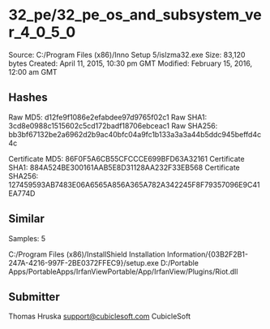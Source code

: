 32_pe/32_pe_os_and_subsystem_ver_4_0_5_0
========================================

Source:  C:/Program Files (x86)/Inno Setup 5/islzma32.exe
Size:  83,120 bytes
Created:  April 11, 2015, 10:30 pm GMT
Modified:  February 15, 2016, 12:00 am GMT

Hashes
------

Raw MD5:  d12fe9f1086e2efabdee97d9765f02c1
Raw SHA1:  3cd8e0988c1515602c5cd172badf18706ebceac1
Raw SHA256:  bb3bf67132be2a6962d2b9ac40bfc04a9fc1b133a3a3a44b5ddc945beffd4c4c

Certificate MD5:  86F0F5A6CB55CFCCCE699BFD63A32161
Certificate SHA1:  884A524BE300161AAB5E8D31128AA232F33EB568
Certificate SHA256:  127459593AB7483E06A6565A856A365A782A342245F8F79357096E9C41EA774D

Similar
-------

Samples:  5

C:/Program Files (x86)/InstallShield Installation Information/{03B2F2B1-247A-4216-997F-2BE0372FFEC9}/setup.exe
D:/Portable Apps/PortableApps/IrfanViewPortable/App/IrfanView/Plugins/Riot.dll

Submitter
---------

Thomas Hruska
support@cubiclesoft.com
CubicleSoft
